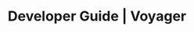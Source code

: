 ---
title: Developer Guide | Voyager
description: Voyager Developer Guide
menu:
  product_voyager_master:
    identifier: developer-guide
    name: Developer Guide
    weight: 30
left_menu: product_voyager_master
---